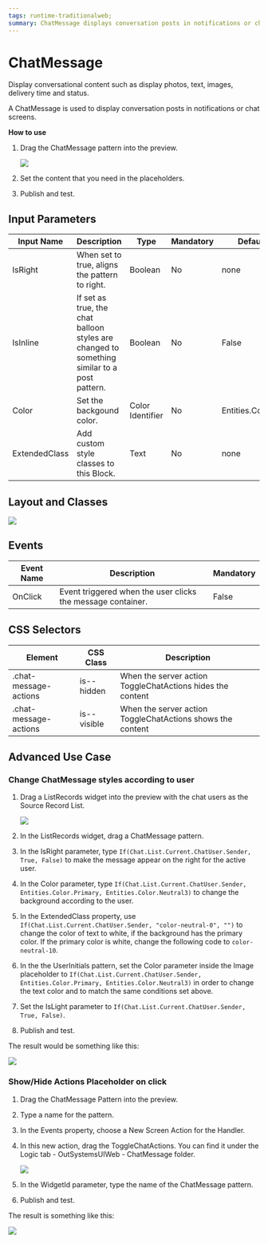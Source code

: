 ```yaml
---
tags: runtime-traditionalweb; 
summary: ChatMessage displays conversation posts in notifications or chat screens.
---
```


# ChatMessage 

Display conversational content such as display photos, text, images, delivery time and status.

A ChatMessage is used to display conversation posts in notifications or chat screens.

**How to use**

1. Drag the ChatMessage pattern into the preview.

    ![](<images/chatmessage-image-1.png>)

1. Set the content that you need in the placeholders.

1. Publish and test.


## Input Parameters

| **Input Name** |  **Description** |  **Type** | **Mandatory** | **Default Value** |
|---|---|---|---|---|
| IsRight  |  When set to true, aligns the pattern to right. | Boolean | No | none |
| IsInline  |  If set as true, the chat balloon styles are changed to something similar to a post pattern. | Boolean | No | False |
| Color  |  Set the backgound color. | Color Identifier | No | Entities.Color.Neutral3 |
| ExtendedClass  | Add custom style classes to this Block. | Text | No | none |
  
## Layout and Classes

![](images/chatmessage-image-2.png?width=600)

## Events

| **Event Name** |  **Description** |  **Mandatory**  |
| ---|---|--- |  
| OnClick | Event triggered when the user clicks the message container.  |  False  |

## CSS Selectors

| **Element** |  **CSS Class** |  **Description**  |
| ---|---|---
| .chat-message-actions |  is--hidden|  When the server action ToggleChatActions hides the content  |
| .chat-message-actions |  is--visible|  When the server action ToggleChatActions shows the content  |


## Advanced Use Case

### Change ChatMessage styles according to user

1. Drag a ListRecords widget into the preview with the chat users as the Source Record List.

    ![](<images/chatmessage-image-6.png>)

2. In the ListRecords widget, drag a ChatMessage pattern.

3. In the IsRight parameter, type `If(Chat.List.Current.ChatUser.Sender, True, False)` to make the message appear on the right for the active user. 
    
4. In the Color parameter, type `If(Chat.List.Current.ChatUser.Sender, Entities.Color.Primary, Entities.Color.Neutral3)` to change the background according to the user. 
   
5. In the ExtendedClass property, use `If(Chat.List.Current.ChatUser.Sender, "color-neutral-0", "")` to change the color of text to white, if the background has the primary color. If the primary color is white, change the following code to `color-neutral-10`.
    
6. In the the UserInitials pattern, set the Color parameter inside the Image placeholder to `If(Chat.List.Current.ChatUser.Sender, Entities.Color.Primary, Entities.Color.Neutral3)` in order to change the text color and to match the same conditions set above.
    
7. Set the IsLight parameter to `If(Chat.List.Current.ChatUser.Sender, True, False)`.
    
8. Publish and test.

The result would be something like this:

![](<images/chatmessage-image-3.png>)



### Show/Hide Actions Placeholder on click

1. Drag the ChatMessage Pattern into the preview.
1. Type a name for the pattern.
1. In the Events property, choose a New Screen Action for the Handler.
1. In this new action, drag the ToggleChatActions. You can find it under the Logic tab - OutSystemsUIWeb - ChatMessage folder.

    ![](<images/chatmessage-image-4.png>)

1. In the WidgetId parameter, type the name of the ChatMessage pattern.
1. Publish and test.

The result is something like this:

![](<images/chatmessage-gif-1.gif>)
